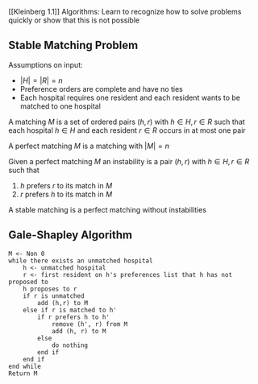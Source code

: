 [[Kleinberg 1.1]]
Algorithms: Learn to recognize how to solve problems quickly or show that this is not possible
## Stable Matching Problem
Assumptions on input:
- $|H|=|R|=n$
- Preference orders are complete and have no ties
- Each hospital requires one resident and each resident wants to be matched to one hospital

A matching $M$ is a set of ordered pairs $(h,r)$ with $h\in H, r\in R$ such that each hospital $h\in H$ and each resident $r\in R$ occurs in at most one pair

A perfect matching $M$ is a matching with $|M|=n$

Given a perfect matching $M$ an instability is a pair $(h,r)$ with $h\in H, r\in R$ such that 
1. $h$ prefers $r$ to its match in $M$
2. $r$ prefers $h$ to its match in $M$

A stable matching is a perfect matching without instabilities
## Gale-Shapley Algorithm

```
M <- Non 0 
while there exists an unmatched hospital
	h <- unmatched hospital
	r <- first resident on h's preferences list that h has not proposed to
	h proposes to r
	if r is unmatched
		add (h,r) to M
	else if r is matched to h'
		if r prefers h to h'
			remove (h', r) from M
			add (h, r) to M
		else
			do nothing
		end if
	end if
end while
Return M

```
